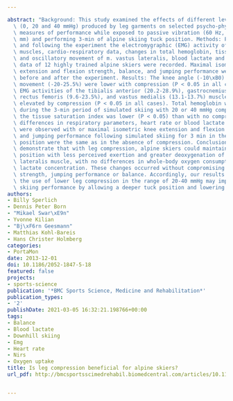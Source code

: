 ---
abstract: "Background: This study examined the effects of different levels of compression\
  \ (0, 20 and 40 mmHg) produced by leg garments on selected psycho-physiological\
  \ measures of performance while exposed to passive vibration (60 Hz, amplitude 4-6\
  \ mm) and performing 3-min of alpine skiing tuck position. Methods: Prior to, during\
  \ and following the experiment the electromygraphic (EMG) activity of different\
  \ muscles, cardio-respiratory data, changes in total hemoglobin, tissue oxygenation\
  \ and oscillatory movement of m. vastus lateralis, blood lactate and perceptual\
  \ data of 12 highly trained alpine skiers were recorded. Maximal isometric knee\
  \ extension and flexion strength, balance, and jumping performance were assessed\
  \ before and after the experiment. Results: The knee angle (-10\xB0) and oscillatory\
  \ movement (-20-25.5%) were lower with compression (P < 0.05 in all cases). The\
  \ EMG activities of the tibialis anterior (20.2-28.9%), gastrocnemius medialis (4.9-15.1%),\
  \ rectus femoris (9.6-23.5%), and vastus medialis (13.1-13.7%) muscles were all\
  \ elevated by compression (P < 0.05 in all cases). Total hemoglobin was maintained\
  \ during the 3-min period of simulated skiing with 20 or 40 mmHg compression, but\
  \ the tissue saturation index was lower (P < 0.05) than with no compression. No\
  \ differences in respiratory parameters, heart rate or blood lactate concentration\
  \ were observed with or maximal isometric knee extension and flexion strength, balance,\
  \ and jumping performance following simulated skiing for 3 min in the downhill tuck\
  \ position were the same as in the absence of compression. Conclusions: These findings\
  \ demonstrate that with leg compression, alpine skiers could maintain a deeper tuck\
  \ position with less perceived exertion and greater deoxygenation of the vastus\
  \ lateralis muscle, with no differences in whole-body oxygen consumption or blood\
  \ lactate concentration. These changes occurred without compromising maximal leg\
  \ strength, jumping performance or balance. Accordingly, our results indicate that\
  \ the use of lower leg compression in the range of 20-40 mmHg may improve alpine\
  \ skiing performance by allowing a deeper tuck position and lowering perceived exertion."
authors:
- Billy Sperlich
- Dennis Peter Born
- "Mikael Swar\xE9n"
- Yvonne Kilian
- "Bj\xF6rn Geesmann"
- Matthias Kohl-Bareis
- Hans Christer Holmberg
categories:
- PortaMon
date: 2013-12-01
doi: 10.1186/2052-1847-5-18
featured: false
projects:
- sports-science
publication: '*BMC Sports Science, Medicine and Rehabilitation*'
publication_types:
- '2'
publishDate: 2021-03-05 16:32:21.198766+00:00
tags:
- Balance
- Blood lactate
- Downhill skiing
- Emg
- Heart rate
- Nirs
- Oxygen uptake
title: Is leg compression beneficial for alpine skiers?
url_pdf: http://bmcsportsscimedrehabil.biomedcentral.com/articles/10.1186/2052-1847-5-18

---
